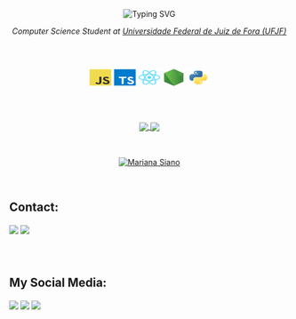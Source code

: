 <div align="center">
  <img src="https://readme-typing-svg.herokuapp.com?color=%FF00FF&center=true&vCenter=true&lines=Hey%2C+I'm+Mariana+Siano!" alt="Typing SVG">
  <!-- <a href="https://ibb.co/GvBvS7m"><img align="right" src="https://i.ibb.co/GvBvS7m/209b22123451e5e45fe0e99d35e1f2ae.png" height="200px" alt="Mariana-Pictures" border="0" /></a><br /><a target='_blank' href='https://pt-br.imgbb.com/'></a><br /> -->
</div> 

<p align="center">
  <em>Computer Science Student at <a href="https://www2.ufjf.br/ufjf/">Universidade Federal de Juiz de Fora (UFJF)</a> <br>
</em></p>

<br>

##

<div style="display: inline_block" align="center">
  <img align="center" alt="JavaScript" height="30" width="40" src="https://raw.githubusercontent.com/devicons/devicon/master/icons/javascript/javascript-original.svg">
  <img align="center" alt="TypeScript" height="30" width="40" src="https://raw.githubusercontent.com/devicons/devicon/master/icons/typescript/typescript-original.svg">
  <img align="center" alt="React" height="30" width="40" src="https://raw.githubusercontent.com/devicons/devicon/master/icons/react/react-original.svg">
  <img align="center" alt="Node" height="30" width="40" src="https://raw.githubusercontent.com/devicons/devicon/master/icons/nodejs/nodejs-original.svg">
  <img align="center" alt="Python" height="30" width="40" src="https://raw.githubusercontent.com/devicons/devicon/master/icons/python/python-original.svg">
</div>

<br>
<br>

##

<p align="center">
  <a href="https://github.com/MarianaSiano/github-readme-stats">
    <img align="center" src="https://github-readme-stats.vercel.app/api?username=MarianaSiano&show_icons=true&theme=radical" width="450px" locale="pt-BR" />
  </a>
  
  <a href="https://github.com/MarianaSiano/github-readme-stats">
      <img align="center" src="https://github-readme-stats.vercel.app/api/top-langs/?username=MarianaSiano&layout=compact&theme=radical" height="190px" locale="pt-BR" />
   </a>
  
 <p>
   
   <br>
 
<p align="center">
  
   <a href="https://github.com/MarianaSiano/github-stats">
      <img align="center" src="https://github-readme-streak-stats.herokuapp.com/?user=MarianaSiano&theme=radical" height="230px" alt="Mariana Siano" locale="pt-BR" />
      
   </a>
 <p>
   
  <br>

##

 <h2>Contact:</h2>

<div>
  
  <a href = "mailto:marianasianop@gmail.com"><img align="center" src="https://img.shields.io/badge/-Gmail-%23333?style=for-the-badge&logo=gmail&logoColor=red" target="_blank"></a>
  <a href = "[mailto:marianasianop@gmail.com](https://api.whatsapp.com/send?phone=+5532991457238&text=Hello)"><img align="center" src="https://img.shields.io/badge/WhatsApp-25D366?style=for-the-badge&logo=whatsapp&logoColor=white" target="_blank"></a>

</div>
  
  ##

<br>

<h2>My Social Media:</h2>
<div style="display: inline_block">
  <a href="https://www.linkedin.com/in/mariana-siano/" target="_blank"><img align="center" src="https://img.shields.io/badge/-LinkedIn-%230077B5?style=for-the-badge&logo=linkedin&logoColor=white" target="_blank"></a>
  <a href="https://instagram.com/mariana_siano" target="_blank"><img align="center" src="https://img.shields.io/badge/-Instagram-%23E4405F?style=for-the-badge&logo=instagram&logoColor=white" target="_blank"></a>
 <a href="https://fb.com/maryh.siano" target="blank"><img align="center" src="https://img.shields.io/badge/Facebook-1877F2?style=for-the-badge&logo=facebook&logoColor=white" target="_blank"></a>
</div>

<br>
<br>
 
 ##

<!-- ![Snake animation](https://github.com/MarianaSiano/MarianaSiano/blob/output/github-contribution-grid-snake.svg) -->
 
</div>
